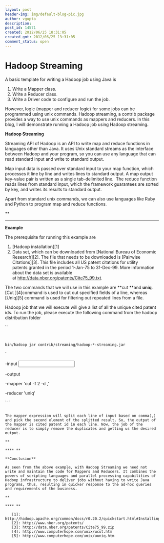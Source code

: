 ```yaml
---
layout: post
header-img: img/default-blog-pic.jpg
author: vgupta
description: 
post_id: 14571
created: 2012/06/25 18:31:05
created_gmt: 2012/06/25 13:31:05
comment_status: open
---
```


# Hadoop Streaming

A basic template for writing a Hadoop job using Java is 

  1. Write a Mapper class.
  2. Write a Reducer class.
  3. Write a Driver code to configure and run the job.

However, logic (mapper and reducer logic) for some jobs can be programmed using unix commands. Hadoop streaming, a contrib package provides a way to use unix commands as mappers and reducers. In this blog, I will demonstrate running a Hadoop job using Hadoop streaming.

**Hadoop Streaming**

Streaming API of Hadoop is an API to write map and reduce functions in languages other than Java. It uses Unix standard streams as the interface between Hadoop and your program, so you can use any language that can read standard input and write to standard output.

Map input data is passed over standard input to your map function, which processes it line by line and writes lines to standard output. A map output key-value pair is written as a single tab-delimited line.  The reduce function reads lines from standard input, which the framework guarantees are sorted by key, and writes its results to standard output.

Apart from standard unix commands, we can also use languages like Ruby and Python to program map and reduce functions.

** 

**** **

**Example**

The prerequisite for running this example are

  1. [Hadoop installation][1]
  2. Data set, which can be downloaded from [National Bureau of Economic Research][2]. The file that needs to be downloaded is [Pairwise Citations][3]. This file includes all US patent citations for utility patents granted in the period 1-Jan-75 to 31-Dec-99. More information about the data set is available at <http://data.nber.org/patents/Cite75_99.txt>.

The two commands that we will use in this example are **cut **and **uniq**. [Cut ][4]command is used to cut out specified fields of a line, whereas [Uniq][5] command is used for filtering out repeated lines from a file.

Hadoop job that we will execute will give a list of all the unique cited patent ids. To run the job, please execute the following command from the hadoop distribution folder

``

` `

`bin/hadoop jar contrib/streaming/hadoop-*-streaming.jar`

`

-input <input path>

-output <output path>

-mapper 'cut -f 2 -d ,'

-reducer 'uniq'

`` `

``````````````Let's discuss the above command in detail. Since, Hadoop Streaming is a contrib package, it's jar placed in the contrib folder of the Hadoop distribution. -input and -output are standard hadoop attributes to specify the locations of input and output locations. In case of Hadoop streaming, mapper and reducer are unix commands which operate on each line of input.

The mapper expression will split each line of input based on comma(,) and pick the second element of the splitted result. So, the output of the mapper is cited patent id in each line. Now, the job of the reducer is to simply remove the duplicates and getting us the desired output. 

** 

**** **

**Conclusion**

As seen from the above example, with Hadoop Streaming we need not write and maintain the code for Mappers and Reducers. It combines the powers of scripting languages and parallel processing capabilities of Hadoop infrastructure to deliver jobs without having to write Java programs, thus, resulting in quicker response to the ad-hoc queries and requirements of the business.

** 

**** **

   [1]: http://hadoop.apache.org/common/docs/r0.20.2/quickstart.html#Installing+Software
   [2]: http://www.nber.org/patents/
   [3]: http://data.nber.org/patents/Cite75_99.zip
   [4]: http://www.computerhope.com/unix/ucut.htm
   [5]: http://www.computerhope.com/unix/uuniq.htm